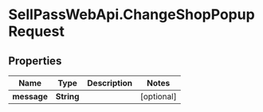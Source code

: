 # SellPassWebApi.ChangeShopPopupRequest

## Properties

Name | Type | Description | Notes
------------ | ------------- | ------------- | -------------
**message** | **String** |  | [optional] 


